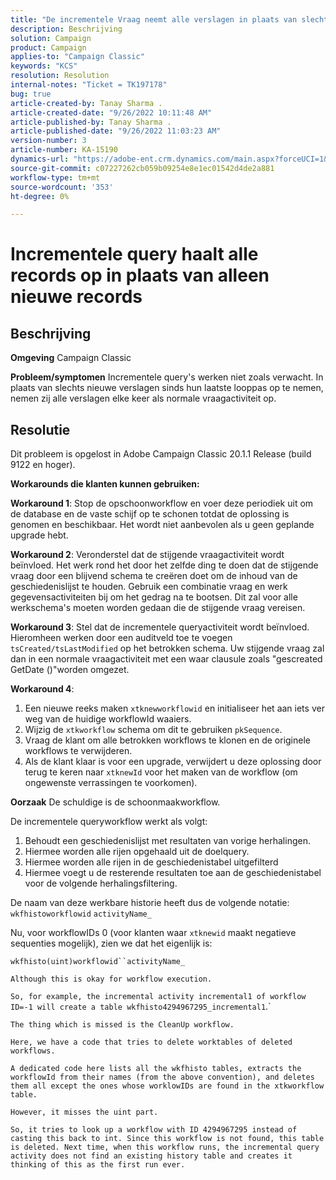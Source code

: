 ```yaml
---
title: "De incrementele Vraag neemt alle verslagen in plaats van slechts nieuwe op."
description: Beschrijving
solution: Campaign
product: Campaign
applies-to: "Campaign Classic"
keywords: "KCS"
resolution: Resolution
internal-notes: "Ticket = TK197178"
bug: true
article-created-by: Tanay Sharma .
article-created-date: "9/26/2022 10:11:48 AM"
article-published-by: Tanay Sharma .
article-published-date: "9/26/2022 11:03:23 AM"
version-number: 3
article-number: KA-15190
dynamics-url: "https://adobe-ent.crm.dynamics.com/main.aspx?forceUCI=1&pagetype=entityrecord&etn=knowledgearticle&id=e647789f-833d-ed11-9db1-002248086735"
source-git-commit: c07227262cb059b09254e8e1ec01542d4de2a881
workflow-type: tm+mt
source-wordcount: '353'
ht-degree: 0%

---
```


# Incrementele query haalt alle records op in plaats van alleen nieuwe records

## Beschrijving

<b>Omgeving</b>
Campaign Classic


<b>Probleem/symptomen</b>
Incrementele query&#39;s werken niet zoals verwacht. In plaats van slechts nieuwe verslagen sinds hun laatste looppas op te nemen, nemen zij alle verslagen elke keer als normale vraagactiviteit op.


## Resolutie


Dit probleem is opgelost in Adobe Campaign Classic 20.1.1 Release (build 9122 en hoger).

<b>Workarounds die klanten kunnen gebruiken:</b>

<b>Workaround 1</b>: Stop de opschoonworkflow en voer deze periodiek uit om de database en de vaste schijf op te schonen totdat de oplossing is genomen en beschikbaar. Het wordt niet aanbevolen als u geen geplande upgrade hebt.

<b>Workaround 2</b>: Veronderstel dat de stijgende vraagactiviteit wordt beïnvloed. Het werk rond het door het zelfde ding te doen dat de stijgende vraag door een blijvend schema te creëren doet om de inhoud van de geschiedenislijst te houden. Gebruik een combinatie vraag en werk gegevensactiviteiten bij om het gedrag na te bootsen. Dit zal voor alle werkschema&#39;s moeten worden gedaan die de stijgende vraag vereisen.

<b>Workaround 3</b>: Stel dat de incrementele queryactiviteit wordt beïnvloed. Hieromheen werken door een auditveld toe te voegen `tsCreated/tsLastModified` op het betrokken schema. Uw stijgende vraag zal dan in een normale vraagactiviteit met een waar clausule zoals &quot;gescreated GetDate ()&quot;worden omgezet.

<b>Workaround 4</b>:

1. Een nieuwe reeks maken `xtknewworkflowid` en initialiseer het aan iets ver weg van de huidige workflowId waaiers.
2. Wijzig de `xtkworkflow` schema om dit te gebruiken `pkSequence`.
3. Vraag de klant om alle betrokken workflows te klonen en de originele workflows te verwijderen.
4. Als de klant klaar is voor een upgrade, verwijdert u deze oplossing door terug te keren naar `xtknewId` voor het maken van de workflow (om ongewenste verrassingen te voorkomen).

<b>Oorzaak</b>
De schuldige is de schoonmaakworkflow.

De incrementele queryworkflow werkt als volgt:

1. Behoudt een geschiedenislijst met resultaten van vorige herhalingen.
2. Hiermee worden alle rijen opgehaald uit de doelquery.
3. Hiermee worden alle rijen in de geschiedenistabel uitgefilterd
4. Hiermee voegt u de resterende resultaten toe aan de geschiedenistabel voor de volgende herhalingsfiltering.


De naam van deze werkbare historie heeft dus de volgende notatie:
`wkfhistoworkflowid` `activityName_`

Nu, voor workflowIDs 0 (voor klanten waar `xtknewid` maakt negatieve sequenties mogelijk), zien we dat het eigenlijk is:

`wkfhisto(uint)workflowid``activityName_`

`Although this is okay for workflow execution.`

`So, for example, the incremental activity incremental1 of workflow ID=-1 will create a table wkfhisto4294967295_incremental1`.`

`The thing which is missed is the CleanUp workflow.`

`Here, we have a code that tries to delete worktables of deleted workflows.`

`A dedicated code here lists all the wkfhisto tables, extracts the workflowId from their names (from the above convention), and deletes them all except the ones whose worklowIDs are found in the xtkworkflow table.`

`However, it misses the uint part.`

`So, it tries to look up a workflow with ID 4294967295 instead of casting this back to int. Since this workflow is not found, this table is deleted. Next time, when this workflow runs, the incremental query activity does not find an existing history table and creates it thinking of this as the first run ever.`
